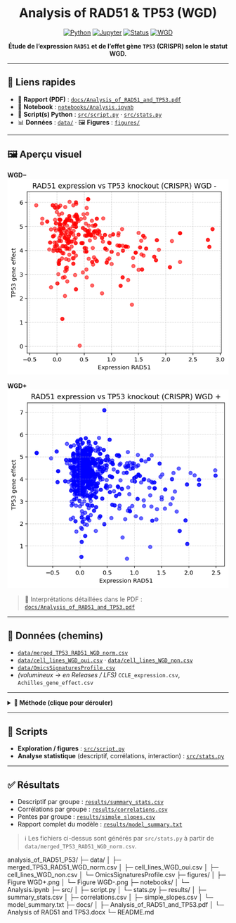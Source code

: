 <div align="center">

# Analysis of RAD51 & TP53 (WGD)

[![Python](https://img.shields.io/badge/Python-3.x-blue)](#)
[![Jupyter](https://img.shields.io/badge/Jupyter-Notebook-orange)](#)
[![Status](https://img.shields.io/badge/Status-Active-brightgreen)](#)
[![WGD](https://img.shields.io/badge/WGD-Plus%20%7C%20Minus-purple)](#)

**Étude de l’expression `RAD51` et de l’effet gène `TP53` (CRISPR) selon le statut WGD.**

</div>

---

## 🔗 Liens rapides
- 📄 **Rapport (PDF)** : [`docs/Analysis_of_RAD51_and_TP53.pdf`](docs/Analysis_of_RAD51_and_TP53.pdf)
- 📓 **Notebook** : [`notebooks/Analysis.ipynb`](notebooks/Analysis.ipynb)
- 🧮 **Script(s) Python** : [`src/script.py`](src/script.py) · [`src/stats.py`](src/stats.py)
- 📊 **Données** : [`data/`](data/) · 🖼️ **Figures** : [`figures/`](figures/)

---

## 🖼️ Aperçu visuel

**WGD−**  
![RAD51 vs TP53 — WGD−](figures/Figure%20WGD-.png)

**WGD+**  
![RAD51 vs TP53 — WGD+](figures/Figure%20WGD%2B.png)

> 🔎 Interprétations détaillées dans le PDF : [`docs/Analysis_of_RAD51_and_TP53.pdf`](docs/Analysis_of_RAD51_and_TP53.pdf)

---

## 📂 Données (chemins)
- [`data/merged_TP53_RAD51_WGD_norm.csv`](data/merged_TP53_RAD51_WGD_norm.csv)
- [`data/cell_lines_WGD_oui.csv`](data/cell_lines_WGD_oui.csv) · [`data/cell_lines_WGD_non.csv`](data/cell_lines_WGD_non.csv)
- [`data/OmicsSignaturesProfile.csv`](data/OmicsSignaturesProfile.csv)
- *(volumineux →  en Releases / LFS)* `CCLE_expression.csv`, `Achilles_gene_effect.csv`

---

<details>
<summary><strong>🧪 Méthode (clique pour dérouler)</strong></summary>

**Objectif.** Tester si la relation entre l’expression **RAD51** et l’**effet gène TP53** diffère selon le statut **WGD**.

**Pipeline.**
1. **Statut WGD.** Construction de `WGD` (0/1) à partir des listes `cell_lines_WGD_oui.csv` (→1) et `cell_lines_WGD_non.csv` (→0) via un identifiant commun (idéalement `DepMap_ID`).
2. **Table d’analyse.** À partir de `merged_TP53_RAD51_WGD_norm.csv`, conserver :
   - `RAD51_expr` (expression normalisée),
   - `TP53_effect` (gene effect CRISPR),
   - `WGD` (0/1).  
   Retirer les lignes incomplètes.
3. **Stats.**
   - Descriptif par groupe : `n`, moyenne, écart-type.
   - Corrélations **par groupe** (WGD−, WGD+).
   - Modèle avec interaction : `TP53_effect ~ RAD51_expr * WGD` (teste la différence de pente entre groupes).
4. **Plots.** Scatter RAD51 (x) vs TP53 (y) pour **WGD−** et **WGD+** + régression par groupe.  
   Export PNG haute résolution dans `figures/`.

</details>

---

## 🧮 Scripts
- **Exploration / figures** : [`src/script.py`](src/script.py)  
- **Analyse statistique** (descriptif, corrélations, interaction) : [`src/stats.py`](src/stats.py)

---

## ✅ Résultats
- Descriptif par groupe : [`results/summary_stats.csv`](results/summary_stats.csv)  
- Corrélations par groupe : [`results/correlations.csv`](results/correlations.csv)  
- Pentes par groupe : [`results/simple_slopes.csv`](results/simple_slopes.csv)  
- Rapport complet du modèle : [`results/model_summary.txt`](results/model_summary.txt)

> ℹ️ Les fichiers ci-dessus sont générés par `src/stats.py` à partir de `data/merged_TP53_RAD51_WGD_norm.csv`.

analysis_of_RAD51_P53/
├─ data/
│  ├─ merged_TP53_RAD51_WGD_norm.csv
│  ├─ cell_lines_WGD_oui.csv
│  ├─ cell_lines_WGD_non.csv
│  └─ OmicsSignaturesProfile.csv
├─ figures/
│  ├─ Figure WGD+.png
│  └─ Figure WGD-.png
├─ notebooks/
│  └─ Analysis.ipynb
├─ src/
│  ├─ script.py
│  └─ stats.py
├─ results/
│  ├─ summary_stats.csv
│  ├─ correlations.csv
│  ├─ simple_slopes.csv
│  └─ model_summary.txt
├─ docs/
│  ├─ Analysis_of_RAD51_and_TP53.pdf
│  └─ Analysis of RAD51 and TP53.docx
└─ README.md

